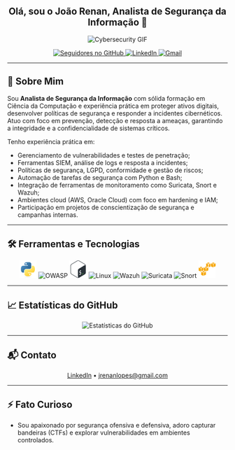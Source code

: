 <h2 align="center">Olá, sou o João Renan, Analista de Segurança da Informação 👋</h2>

<p align="center">
  <img src="https://media1.tenor.com/m/5ry-200hErMAAAAd/hacker-hacker-man.gif" width="300" alt="Cybersecurity GIF"/>
</p>

<p align="center">
  <a href="https://github.com/LoowdY">
    <img src="https://img.shields.io/github/followers/LoowdY?label=Seguir&style=social" alt="Seguidores no GitHub"/>
  </a>
  <a href="https://www.linkedin.com/in/joão-renan-santanna-lopes-b4729a1b4/">
    <img src="https://img.shields.io/badge/LinkedIn-0077B5?style=for-the-badge&logo=linkedin&logoColor=white" alt="LinkedIn"/>
  </a>
  <a href="mailto:jrenanlopes@gmail.com">
    <img src="https://img.shields.io/badge/Gmail-D14836?style=for-the-badge&logo=gmail&logoColor=white" alt="Gmail"/>
  </a>
</p>

---

## 💼 Sobre Mim

Sou **Analista de Segurança da Informação** com sólida formação em Ciência da Computação e experiência prática em proteger ativos digitais, desenvolver políticas de segurança e responder a incidentes cibernéticos. Atuo com foco em prevenção, detecção e resposta a ameaças, garantindo a integridade e a confidencialidade de sistemas críticos.

Tenho experiência prática em:

- Gerenciamento de vulnerabilidades e testes de penetração;
- Ferramentas SIEM, análise de logs e resposta a incidentes;
- Políticas de segurança, LGPD, conformidade e gestão de riscos;
- Automação de tarefas de segurança com Python e Bash;
- Integração de ferramentas de monitoramento como Suricata, Snort e Wazuh;
- Ambientes cloud (AWS, Oracle Cloud) com foco em hardening e IAM;
- Participação em projetos de conscientização de segurança e campanhas internas.

---

## 🛠️ Ferramentas e Tecnologias

<p align="center">
  <img src="https://raw.githubusercontent.com/devicons/devicon/master/icons/python/python-original.svg" alt="Python" width="40" height="40"/>
  <img src="https://cdn.simpleicons.org/OWASP" alt="OWASP" width="40" height="40"/>
  <img src="https://raw.githubusercontent.com/devicons/devicon/master/icons/bash/bash-original.svg" alt="Bash" width="40" height="40"/>
  <img src="https://cdn.simpleicons.org/linux" alt="Linux" width="40" height="40"/>
  <img src="https://cdn.simpleicons.org/wazuh" alt="Wazuh" width="40" height="40"/>
  <img src="https://cdn.simpleicons.org/suricata" alt="Suricata" width="40" height="40"/>
  <img src="https://cdn.simpleicons.org/snort" alt="Snort" width="40" height="40"/>
  <img src="https://raw.githubusercontent.com/devicons/devicon/master/icons/amazonwebservices/amazonwebservices-original.svg" alt="AWS" width="40" height="40"/>
</p>

---

## 📈 Estatísticas do GitHub

<p align="center">
  <img src="https://github-readme-stats.vercel.app/api?username=LoowdY&show_icons=true&theme=radical" alt="Estatísticas do GitHub" width="400"/>
</p>

---

## 📬 Contato

<p align="center">
  <a href="https://www.linkedin.com/in/joão-renan-santanna-lopes-b4729a1b4/">LinkedIn</a> • 
  <a href="mailto:jrenanlopes@gmail.com">jrenanlopes@gmail.com</a>
</p>

---

## ⚡ Fato Curioso

- Sou apaixonado por segurança ofensiva e defensiva, adoro capturar bandeiras (CTFs) e explorar vulnerabilidades em ambientes controlados.
